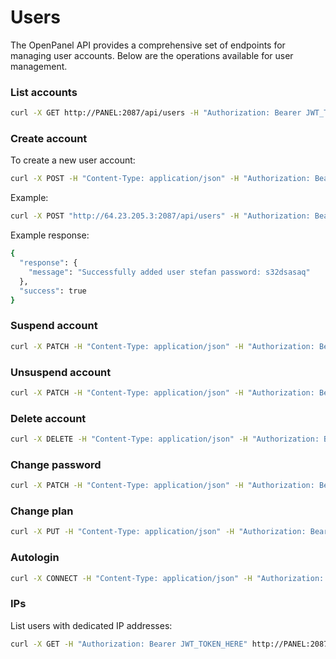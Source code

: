 # Users

The OpenPanel API provides a comprehensive set of endpoints for managing user accounts. Below are the operations available for user management.

### List accounts

```bash
curl -X GET http://PANEL:2087/api/users -H "Authorization: Bearer JWT_TOKEN_HERE"
```

### Create account

To create a new user account:

```bash
curl -X POST -H "Content-Type: application/json" -H "Authorization: Bearer JWT_TOKEN_HERE" -d '{"email": "EMAIL_HERE", "username": "USERNAME_HERE", "password": "PASSWORD_HERE", "plan_name": "PLAN_NAME_HERE"}' http://PANEL:2087/api/users
```


Example: 
```bash
curl -X POST "http://64.23.205.3:2087/api/users" -H "Authorization: Bearer eyJ0eXAiOiJKV1QiLCJhbGcBns" -H "Content-Type: application/json" -d '{"username":"stefan","password":"s32dsasaq","email":"stefan@pejcic.rs","plan_name":"default_plan_nginx"}'
```
Example response:
```bash
{
  "response": {
    "message": "Successfully added user stefan password: s32dsasaq"
  },
  "success": true
}
```

### Suspend account

```bash
curl -X PATCH -H "Content-Type: application/json" -H "Authorization: Bearer JWT_TOKEN_HERE" -d '{"action": "suspend"}' http://PANEL:2087/api/users/USERNAME_HERE
```

### Unsuspend account

```bash
curl -X PATCH -H "Content-Type: application/json" -H "Authorization: Bearer JWT_TOKEN_HERE" -d '{"action": "unsuspend"}' http://PANEL:2087/api/users/USERNAME_HERE
```

### Delete account

```bash
curl -X DELETE -H "Content-Type: application/json" -H "Authorization: Bearer JWT_TOKEN_HERE" http://PANEL:2087/api/users/USERNAME_HERE
```

### Change password

```bash
curl -X PATCH -H "Content-Type: application/json" -H "Authorization: Bearer JWT_TOKEN_HERE" -d '{"password": "NEW_PASSWORD_HERE"}' http://PANEL:2087/api/users/USERNAME_HERE
```

### Change plan

```bash
curl -X PUT -H "Content-Type: application/json" -H "Authorization: Bearer JWT_TOKEN_HERE" -d '{"plan_name": "PLAN_NAME_HERE"}' http://PANEL:2087/api/users/USERNAME_HERE
```

### Autologin

```bash
curl -X CONNECT -H "Content-Type: application/json" -H "Authorization: Bearer JWT_TOKEN_HERE" http://PANEL:2087/api/users/USERNAME_HERE
```

### IPs

List users with dedicated IP addresses:

```bash
curl -X GET -H "Authorization: Bearer JWT_TOKEN_HERE" http://PANEL:2087/api/ips
```

